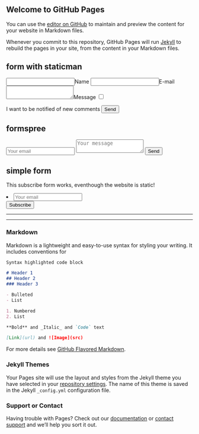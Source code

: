 ## Welcome to GitHub Pages

You can use the [editor on GitHub](https://github.com/id2m/staticman-form-public/edit/master/index.md) to maintain and preview the content for your website in Markdown files.

Whenever you commit to this repository, GitHub Pages will run [Jekyll](https://jekyllrb.com/) to rebuild the pages in your site, from the content in your Markdown files.



## form with staticman

<form method="post" action="{{ site.staticmanUrl }}">
  <input name="options[redirect]" type="hidden" value="https://id2m.github.io/staticman-form-public/confirmation-envoi.html">
  <!-- e.g. "2016-01-02-this-is-a-post" -->
  <input name="options[slug]" type="hidden" value="2016-01-05-test">
  <input type="hidden" name="options[parent]" value="2016-01-05-test">
  <input type="hidden" name="options[origin]" value="https://id2m.github.io/staticman-form-public/">

  <label><input name="fields[name]" type="text">Name</label>
  <label><input name="fields[email]" type="email">E-mail</label>
  <label><textarea name="fields[message]"></textarea>Message</label>
  <input id="form-subscribe" type="checkbox" name="options[subscribe]" value="email" class="checkbox">
  <!-- <button type="submit">Go!</button> -->
  <label for="form-subscribe" class="form__field checkbox__label">I want to be notified of new comments</label>
  <input class="cta" type="submit" value="Send" />
</form>


## formspree

<form method="POST" action="http://formspree.io/lacasebiocoutras.adm@gmail.com">
  <input name="email" placeholder="Your email" type="email">
  <textarea name="message" placeholder="Your message"></textarea>
  <button type="submit">Send</button>
</form>

## simple form
<!-- <form action="https://getsimpleform.com/messages?form_api_token=c1c4dbc5cbcc6f1322b861a9e057d6d6" method="post"> -->
  <!-- the redirect_to is optional, the form will redirect to the referrer on submission -->
  <!-- <input type='hidden' name='redirect_to' value='<the complete return url e.g. http://fooey.com/thank-you.html>' /> -->
  <!-- all your input fields here.... -->
  <!-- <input type='text' name='test' /> -->
  <!-- <input type='submit' value='Test form' /> -->
<!-- </form> -->

<!-- <form action="https://getsimpleform.com/messages?form_api_token=c1c4dbc5cbcc6f1322b861a9e057d6d6" method="post">
    <li class="contact-li">
        <input type="email" placeholder="Your email" id="email"/>
        <input type="submit" value="Subscribe" id="submit"/>
    </li>
</form> -->
<!-- https://github.com/Redgadget/form-jekyll/blob/gh-pages/index.html -->
<div class="wrap">
  <p>This subscribe form works, eventhough the website is static!</p>
  <form id="contact-form" class="form" action="https://getsimpleform.com/messages?form_api_token=c1c4dbc5cbcc6f1322b861a9e057d6d6" method="POST" enctype="multipart/form-data">
      <li class="contact-li">
          <input type="email" placeholder="Your email" id="email" class="contact-input" name="email" tabindex="2"/>
      </li>
      <input type="submit" value="Subscribe" id="submit"/>
    <input type="hidden" name='redirect_to' value="https://id2m.github.io/staticman-form-public/confirmation-envoi.html"/>
  </form>    
</div>


---
---



### Markdown

Markdown is a lightweight and easy-to-use syntax for styling your writing. It includes conventions for

```markdown
Syntax highlighted code block

# Header 1
## Header 2
### Header 3

- Bulleted
- List

1. Numbered
2. List

**Bold** and _Italic_ and `Code` text

[Link](url) and ![Image](src)
```

For more details see [GitHub Flavored Markdown](https://guides.github.com/features/mastering-markdown/).

### Jekyll Themes

Your Pages site will use the layout and styles from the Jekyll theme you have selected in your [repository settings](https://github.com/id2m/staticman-form-public/settings). The name of this theme is saved in the Jekyll `_config.yml` configuration file.

### Support or Contact

Having trouble with Pages? Check out our [documentation](https://help.github.com/categories/github-pages-basics/) or [contact support](https://github.com/contact) and we’ll help you sort it out.
